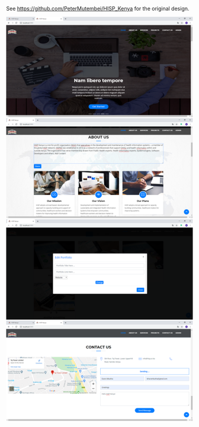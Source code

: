 See https://github.com/PeterMutembei/HISP_Kenya for the original design. 

![testing](https://github.com/MbuthiaWaKihara/HISP/blob/master/screenshots/intro.png)
![testing](https://github.com/MbuthiaWaKihara/HISP/blob/master/screenshots/abouts.png)
![testing](https://github.com/MbuthiaWaKihara/HISP/blob/master/screenshots/portfolio.png)
![testing](https://github.com/MbuthiaWaKihara/HISP/blob/master/screenshots/mailing.png)